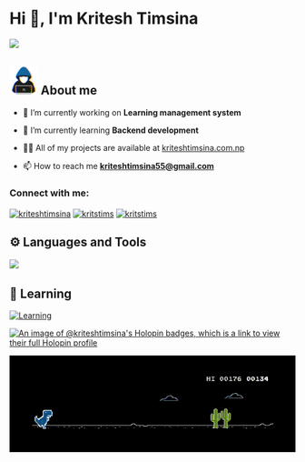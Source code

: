 <h1 align="left">Hi 👋, I'm Kritesh Timsina</h1>
<p align="left">
  <a href="https://github.com/DenverCoder1/readme-typing-svg"><img src="https://readme-typing-svg.herokuapp.com?font=Time+New+Roman&color=cyan&size=20&lines=Web+Developer;Passionate+Musician;Tech+enthusiast"></a>
</p>

## <picture><img loading="eager" src = "https://github.com/0xAbdulKhalid/0xAbdulKhalid/raw/main/assets/mdImages/about_me.gif" width = 50px></picture> **About me**

- 🔭 I’m currently working on **Learning management system**

- 🌱 I’m currently learning **Backend development**

- 👨‍💻 All of my projects are available at [kriteshtimsina.com.np](https://kriteshtimsina.com.np)

- 📫 How to reach me **kriteshtimsina55@gmail.com**

<h3 align="left">Connect with me:</h3>
<p align="left">
<a href="https://linkedin.com/in/kriteshtimsina" target="blank"><img align="center" src="https://raw.githubusercontent.com/rahuldkjain/github-profile-readme-generator/master/src/images/icons/Social/linked-in-alt.svg" alt="kriteshtimsina" height="30" width="40" /></a>
<a href="https://twitter.com/kritstims" target="blank"><img align="center" src="https://raw.githubusercontent.com/rahuldkjain/github-profile-readme-generator/master/src/images/icons/Social/twitter.svg" alt="kritstims" height="30" width="40" /></a>
<a href="https://www.youtube.com/c/kritstims" target="blank"><img align="center" src="https://raw.githubusercontent.com/rahuldkjain/github-profile-readme-generator/master/src/images/icons/Social/youtube.svg" alt="kritstims" height="30" width="40" /></a>
</p>

## ⚙️ Languages and Tools
<p align="left">
<a href="#">
    <img src="https://skillicons.dev/icons?i=js,ts,react,nextjs,html,css,sass,tailwind,figma,redux,git" />
</a>
</p>

## 📖 Learning
[![Learning](https://skillicons.dev/icons?i=nodejs,express,prisma,postgres)](#)

[![An image of @kriteshtimsina's Holopin badges, which is a link to view their full Holopin profile](https://holopin.me/kriteshtimsina)](https://holopin.io/@kriteshtimsina)

<a href="https://chromedino.com">
  <picture>
    <source media="(prefers-color-scheme: dark)" srcset="./dino-dark.gif" />
    <img alt="https://kriteshtimsina.com.np" src="./dino-dark.gif" />
  </picture>
</a>





